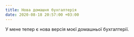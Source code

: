 ```yaml
---
title: Нова домашня бухгалтерія
date: 2020-08-18 20:57:00 +03:00
---
```


У мене тепер є нова версія моєї домашньої бухгалтерії.
